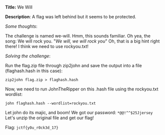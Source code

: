 **Title:** We Will

**Description**: A flag was left behind but it seems to be protected.

*Some thoughts*:

The challenge is named we-will. Hmm, this sounds familiar. Oh yea, the song: We will rock you. "*We will, we will rock you*"
Oh, that is a big hint right there! I think we need to use rockyou.txt!


*Solving the challenge*:

Run the flag.zip file through zip2john and save the output into a file (flaghash.hash in this case):

```zip2john flag.zip > flaghash.hash```

Now, we need to run JohnTheRipper on this .hash file using the rockyou.txt wordlist:

```john flaghash.hash --wordlist=rockyou.txt```

Let john do its majic, and boom! We got our password: `*@@!^^$25Jjersey` Let's unzip the original file and get our flag!

Flag: `jctf{y0u_r0ck3d_17}`
